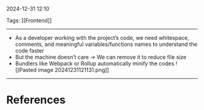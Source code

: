 2024-12-31 12:10

Tags: [[Frontend]]

---

- As a developer working with the project’s code, we need whitespace, comments, and meaningful variables/functions names to understand the code faster
- But the machine doesn’t care -> We can remove it to reduce file size
- Bundlers like Webpack or Rollup automatically minify the codes
![[Pasted image 20241231121131.png]]

---
# References